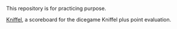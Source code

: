 This repository is for practicing purpose.

[Kniffel](https://github.com/Charontid/tkinter_practice/blob/main/Kniffel/kniffel.py),
a scoreboard for the dicegame Kniffel plus point evaluation.
